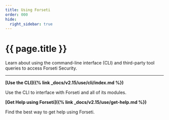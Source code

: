 ```yaml
---
title: Using Forseti
order: 000
hide:
  right_sidebar: true
---
```


# {{ page.title }}

Learn about using the command-line interface (CLI) and third-party tool queries to
access Forseti Security.

---

**[Use the CLI]({% link _docs/v2.15/use/cli/index.md %})**

Use the CLI to interface with Forseti and all of its modules.

**[Get Help using Forseti]({% link _docs/v2.15/use/get-help.md %})**

Find the best way to get help using Forseti.
